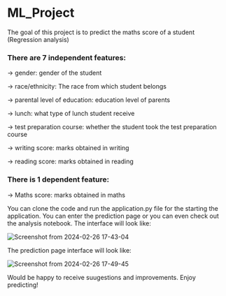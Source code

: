 # ML_Project

The goal of this project is to predict the maths score of a student (Regression analysis)

### There are 7 independent features:

-> gender: gender of the student

-> race/ethnicity: The race from which student belongs

-> parental level of education: education level of parents

-> lunch: what type of lunch student receive

-> test preparation course: whether the student took the test preparation course

-> writing score: marks obtained in writing

-> reading score: marks obtained in reading 


### There is 1 dependent feature:

-> Maths score: marks obtained in maths 


You can clone the code and run the application.py file for the starting the application. You can enter the prediction page or you can even check out the analysis notebook. The interface will look like:

![Screenshot from 2024-02-26 17-43-04](https://github.com/shazam37/ML_Project/assets/119686545/aca02fe2-7fde-47a5-8f38-1d09f18df4d2)

The prediction page interface will look like:

![Screenshot from 2024-02-26 17-49-45](https://github.com/shazam37/ML_Project/assets/119686545/457a927c-90cc-4572-9136-72282b02d8bb)

Would be happy to receive suugestions and improvements. Enjoy predicting! 

